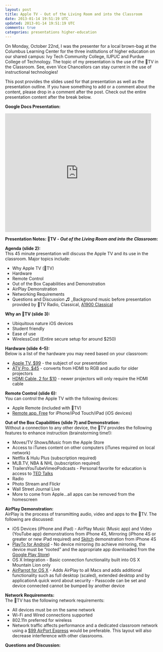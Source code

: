 ```yaml
---           
layout: post
title: Apple TV - Out of the Living Room and into the Classroom
date: 2013-01-14 19:51:19 UTC
updated: 2013-01-14 19:51:19 UTC
comments: true
categories: presentations higher-education
---
```


On Monday, October 22nd, I was the presenter for a local brown-bag at the Columbus Learning Center for the three institutions of higher education on our shared campus: Ivy Tech Community College, IUPUC and Purdue College of Technology. The topic of my presentation is the use of the TV in the Classroom. See, even Vice Chancellors can stay current in the use of instructional technologies!

This post provides the slides used for that presentation as well as the presentation outline. If you have something to add or a comment about the content, please drop in a comment after the post. Check out the entire presentation content after the break below.

**Google Docs Presentation:**

<iframe allowfullscreen="true" frameborder="0" height="389" mozallowfullscreen="true" src="https://docs.google.com/presentation/embed?id=1Ywc5m3WcT-Ldl0YASB2FqBRnZ91X2auxKxNWiD0DAmY&amp;start=false&amp;loop=false&amp;delayms=3000" webkitallowfullscreen="true" width="480"></iframe>

__Presentation Notes: TV - *Out of the Living Room and into the Classroom*:__

**Agenda (slide 2):**  
This 45 minute presentation will discuss the Apple TV and its use in the classroom. Major topics include:

* Why Apple TV (TV)
* Hardware
* Remote Control
* Out of the Box Capabilities and Demonstration
* AirPlay Demonstration
* Networking Requirements
* Questions and Discussion ♫ _Background music before presentation provided by TV Radio, Classical, [A1900 Classical][2]

**Why an TV (slide 3):**  

* Ubiquitous nature iOS devices
* Student friendly
* Ease of use
* WirelessCost (Entire secure setup for around $250)
 
**Hardware (slide 4–5):**  
Below is a list of the hardware you may need based on your classroom:

* [Apple TV, $99][3] - the subject of our presentation
* [ATV Pro, $45][4] - converts from HDMI to RGB and audio for older projectors
* [HDMI Cable, 2 for $10][5] - newer projectors will only require the HDMI cable

**Remote Control (slide 6):**  
You can control the Apple TV with the following devices:

* Apple Remote (included with TV)
* [Remote app, Free][6] for iPhone/iPod Touch/iPad (iOS devices)
 
**Out of the Box Capabilities (slide 7) and Demonstration:**  
Without a connection to any other device, the TV provides the following features to enhance instruction (brainstorming time!):

* Moves/TV Shows/Music from the Apple Store
* Access to iTunes content on other computers (iTunes required on local network)
* Netflix &amp; Hulu Plus (subscription required)
* MLB.TV, NBA &amp; NHL (subscription required)
* TrailersYouTubeVimeoPodcasts - Personal favorite for education is access to [TED Talks][7]
* Radio
* Photo Stream and Flickr
* Wall Street Journal Live
* More to come from Apple…all apps can be removed from the homescreen

**AirPlay Demonstration:**  
AirPlay is the process of transmitting audio, video and apps to the TV. The following are discussed:

* iOS Devices (iPhone and iPad) - AirPlay Music (Music app) and Video (YouTube app) demonstrations from iPhone 4S, Mirroring (iPhone 4S or greater or new iPad required) and [Skitch][8] demonstration from iPhone 4S
* [PlayTo for Android][9] - No device mirroring (to achieve mirroring, the device must be “rooted” and the appropriate app downloaded from the [Google Play Store][10])
* OS X Integration - Basic connection functionality built into OS X Mountain Lion only
* [AirParrot for OS X][11] - Adds AirPlay to all Macs and adds additional functionality such as full desktop (scaled), extended desktop and by applicationA quick word about security - Passcode can be set and device connected cannot be bumped by another device

**Network Requirements:**  
The TV has the following network requirements:

* All devices must be on the same network
* Wi-Fi and Wired connections supported
* 802.11n preferred for wireless
* Network traffic affects performance and a dedicated classroom network using a [$99 AirPort Express][12] would be preferable. This layout will also decrease interference with other classrooms.

**Questions and Discussion:**

   [2]: http://www.radionomy.com/en/radio/a1900-classical
   [3]: http://goo.gl/YWrer
   [4]: http://goo.gl/ztiSV
   [5]: http://goo.gl/IYnEq
   [6]: http://goo.gl/BGuAf
   [7]: http://www.ted.com/talks
   [8]: https://itunes.apple.com/us/app/skitch/id490505997?mt=8
   [9]: http://draft.blogger.com/goo.gl/L6L23
   [10]: http://play.google.com/
   [11]: http://airparrot.com/
   [12]: http://goo.gl/pOsCC
